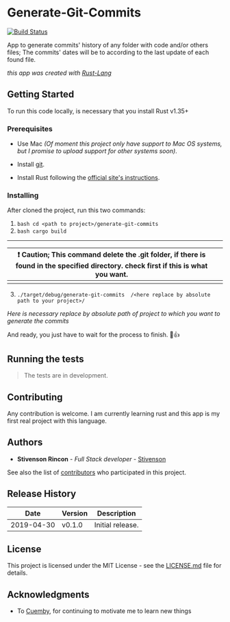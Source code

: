   

#  Generate-Git-Commits

[![Build Status](https://travis-ci.com/stivenson/generate-git-commits.svg?branch=master)](https://travis-ci.com/stivenson/generate-git-commits)

App to generate commits' history of any folder with code and/or others files; The commits' dates will be to according to the last update of each found file.

  
  

*this app was created with [Rust-Lang](https://www.rust-lang.org/)*

  

  

##  Getting Started

  

To run this code locally, is necessary that you install Rust v1.35+

  

  

###  Prerequisites

  

- Use Mac _(Of moment this project only have support to Mac OS systems, but I promise to upload support for other systems soon)_.

  
  

- Install [git](https://git-scm.com/).

  
  

- Install Rust following the [official site's instructions](https://www.rust-lang.org/learn/get-started).

  

###  Installing

After cloned the project, run this two commands:

  1. ``` bash cd <path to project>/generate-git-commits ```
  2.  ``` bash cargo build ```
  
  ----------------------------
|:heavy_exclamation_mark: Caution; This command delete the .git folder, if there is found in the specified directory. check first if this is what you want. |  |
|-------------------------------------------------------------------------------------------------|--|
|                                                                                                 |  |

  3.  ```./target/debug/generate-git-commits  /<here replace by absolute path to your project>/```

  

_Here is necessary replace by absolute path of project to which you want to generate the commits_

  

  

And ready, you just have to wait for the process to finish. :tada::+1:

  

  

##  Running the tests

> The tests are in development.

  

  

##  Contributing


Any contribution is welcome. I am currently learning rust and this app is my first real project with this language.

  

  

##  Authors



*  **Stivenson Rincon** - *Full Stack developer* - [Stivenson](https://github.com/Stivenson)

 
See also the list of [contributors](contributing.md) who participated in this project.

## Release History

| Date        | Version | Description |
| ----------- | ------- | ----------- |
| 2019-04-30  | v0.1.0  | Initial release. |


 
##  License

 

This project is licensed under the MIT License - see the [LICENSE.md](LICENSE) file for details.

  

##  Acknowledgments


* To [Cuemby](http://cuemby.com/), for continuing to motivate me to learn new things
